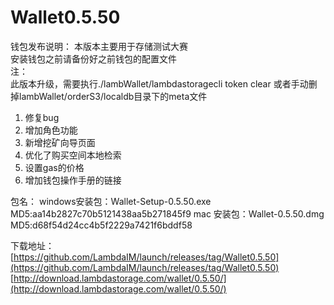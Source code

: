# Wallet0.5.50

钱包发布说明： 
本版本主要用于存储测试大赛  
安装钱包之前请备份好之前钱包的配置文件    
注：  
此版本升级，需要执行./lambWallet/lambdastoragecli token clear 或者手动删掉lambWallet/orderS3/localdb目录下的meta文件

1. 修复bug  
2. 增加角色功能  
3. 新增挖矿向导页面  
4. 优化了购买空间本地检索  
5. 设置gas的价格  
6. 增加钱包操作手册的链接  

包名：
windows安装包：Wallet-Setup-0.5.50.exe
MD5:aa14b2827c70b5121438aa5b271845f9
mac 安装包：Wallet-0.5.50.dmg
MD5:d68f54d24cc4b5f2229a7421f6bddf58

下载地址：  
[https://github.com/LambdaIM/launch/releases/tag/Wallet0.5.50](https://github.com/LambdaIM/launch/releases/tag/Wallet0.5.50)
[http://download.lambdastorage.com/wallet/0.5.50/](http://download.lambdastorage.com/wallet/0.5.50/)
